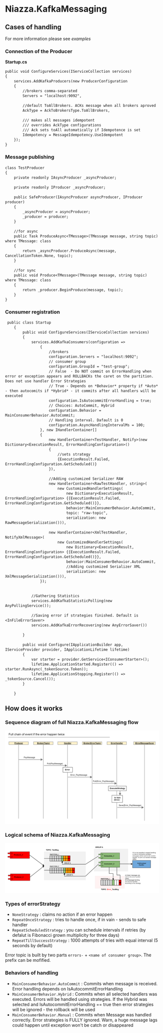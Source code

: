 # Niazza.KafkaMessaging

## Cases of handling

For more information please see *examples*

### Connection of the Producer

**Startup.cs**
```
public void ConfigureServices(IServiceCollection services)
{
    services.AddKafkaProducers(new ProducerConfiguration
    {
        //brokers comma-separated
        Servers = "localhost:9092",

        //default ToAllBrokers. ACKs message when all brokers aproved
        AckType = AckToBrokersType.ToAllBrokers,

        /// makes all messages idempotent
        /// overrides AckType configurations
        /// Ack sets toAll automatically if Idempotence is set
        Idempotency = MessageIdempotency.UseIdempotent
    });
}
```

### Message publishing
```
class TestProducer
{
    private readonly IAsyncProducer _asyncProducer;

    private readonly IProducer _asyncProducer;

    public SafeProducer(IAsyncProducer asyncProducer, IProducer producer)
    {
        _asyncProducer = asyncProducer;
        _producer = producer;
    }
    
    //for async
    public Task ProduceAsync<TMessage>(TMessage message, string topic) where TMessage: class
    {
        return _asyncProducer.ProduceAsync(message, CancellationToken.None, topic);
    }

    //for sync
    public void Produce<TMessage>(TMessage message, string topic) where TMessage: class
    {
        return _producer.BeginProduce(message, topic);
    }
}

```

### Consumer registration
```
 public class Startup
    {
        public void ConfigureServices(IServiceCollection services)
        {
            services.AddKafkaConsumers(configuration =>
                {
                    //brokers
                    configuration.Servers = "localhost:9092";
                    // consumer group
                    configuration.GroupId = "test-group";
                    // False  - Do NOT commit on ErrorHandling when error or exception appears and ROLLBACKs the caret on the partition. Does not use handler Error Strategies
                    // True - Depends on *Behavior* property if *Auto* - then autocomits if *Hybrid* - it commits after all handlers will be executed
                    configuration.IsAutocommitErrorHandling = true;
                    // Choices: AutoCommit, Hybrid
                    configuration.Behavior = MainConsumerBehavior.AutoCommit;
                    // Handling interval. Dafault is 0
                    configuration.AsyncHandlingIntervalMs = 100;
                }, new IHandlerContainer[]
                {
                    new HandlerContainer<TestHandler, Notify>(new Dictionary<ExecutionResult, ErrorHandlingConfiguration>()
                    {
                        //sets strategy
                        {ExecutionResult.Failed, ErrorHandlingConfiguration.GetScheduled()}
                    }), 

                    //Adding customized Serializer RAW 
                    new HandlerContainer<RawTestHandler, string>(
                        new CustomizedHandlerSettings(
                            new Dictionary<ExecutionResult, ErrorHandlingConfiguration> {{ExecutionResult.Failed, ErrorHandlingConfiguration.GetScheduled()}},
                            behavior:MainConsumerBehavior.AutoCommit, 
                            topic: "raw-topic",
                            serialization: new RawMessageSerialization())),

                    new HandlerContainer<XmlTestHandler, NotifyXmlMessage>(
                        new CustomizedHandlerSettings(
                            new Dictionary<ExecutionResult, ErrorHandlingConfiguration> {{ExecutionResult.Failed, ErrorHandlingConfiguration.GetScheduled()}},
                            behavior:MainConsumerBehavior.AutoCommit,
                            //Adding customized Serializer XML 
                            serialization: new XmlMessageSerialization())),
                });


            //Gathering Statistics
            services.AddKafkaStatisticPolling(new AnyPollingService());

            //Saving error if strategies finished. Default is <InFileErrorSaver>
            services.AddKafkaErrorRecovering(new AnyErrorSaver())

        }

        public void Configure(IApplicationBuilder app, IServiceProvider provider, IApplicationLifetime lifetime)
        {
            var starter = provider.GetService<IConsumerStarter>();
            lifetime.ApplicationStarted.Register(() => starter.RunAsync(_tokenSource.Token));
            lifetime.ApplicationStopping.Register(() => _tokenSource.Cancel());
        }

    }
```

## How does it works

### Sequence diagram of full Niazza.KafkaMessaging flow

![Sequence diagram](docs/seqDiagram.png)

### Logical schema of Niazza.KafkaMessaging

![Logical schema](docs/howPackageWorks.png)

### Types of errorStrategy

- `NoneStrategy` : claims no action if an error happen
- `RepeatOnceStrategy` : tries to handle once, if in vain - sends to safe handler
- `RepeatScheduledStrategy` : you can schedule intervals if retries (by defalut is Fibonacci grown multiplicity for three days)
- `RepeatTillSuccessStrategy` : 1000 attempts of tries with equal interval (5 seconds by default)

Error topic is built by two parts `errors-` + `<name of consumer group>`. The prefix can be mofified.

### Behaviors of handling

- `MainConsumerBehavior.AutoCommit` : Commits when message is received. Error handling depends on IsAutocommitErrorHandling
- `MainConsumerBehavior.Hybrid`  : Commits when all selected handlers was executed. Errors will be handled using strategies. If the Hybrid was selected and IsAutocommitErrorHandling == true then error strategies will be ignored - the rollback will be used
- `MainConsumerBehavior.Manual` : Commits when Message was handled correctly. Error strategies is FULLY ignored.  Warn, a huge message lags could happen until exception won't be catch or disappeared